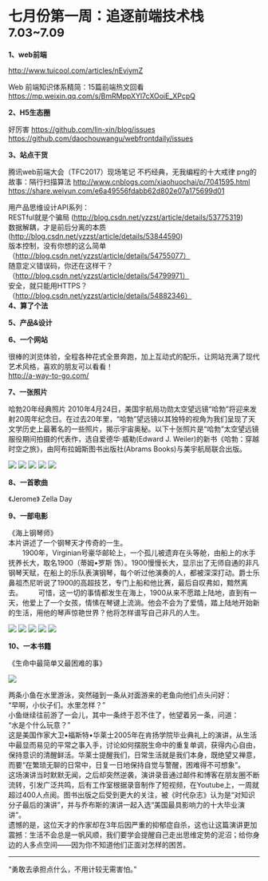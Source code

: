 
# 七月份第一周：追逐前端技术栈 <small>7.03~7.09</small>

__1、web前端__    
    
http://www.tuicool.com/articles/nEviymZ

Web 前端知识体系精简：15篇前端热文回看  
https://mp.weixin.qq.com/s/BmRMppXYl7cXOoiE_XPcpQ  

__2、H5生态圈__      

好厉害
https://github.com/lin-xin/blog/issues
https://github.com/daochouwangu/webfrontdaily/issues

__3、站点干货__    
      
腾讯web前端大会（TFC2017）现场笔记
不朽经典，无我编程的十大戒律
png的故事：隔行扫描算法
http://www.cnblogs.com/xiaohuochai/p/7041595.html
https://share.weiyun.com/e6a49556fdabb62d802e07a175699d01

用产品思维设计API系列：  
RESTful就是个骗局 (http://blog.csdn.net/yzzst/article/details/53775319)  
数据解耦，才是前后分离的本质(http://blog.csdn.net/yzzst/article/details/53844590)  
版本控制，没有你想的这么简单（http://blog.csdn.net/yzzst/article/details/54755077）  
随意定义错误码，你还在这样干？（http://blog.csdn.net/yzzst/article/details/54799971）  
安全，就只能用HTTPS？（http://blog.csdn.net/yzzst/article/details/54882346）       
__4、算了个法__     


__5、产品&设计__        
   

__6、一个网站__

很棒的浏览体验，全程各种花式全景奔跑，加上互动式的配乐，让网站充满了现代艺术风格，喜欢的朋友可以看看！  
http://a-way-to-go.com/

__7、一张照片__   

哈勃20年经典照片 
2010年4月24日，美国宇航局功勋太空望远镜“哈勃”将迎来发射20周年纪念日。在过去20年里，“哈勃”望远镜以其独特的视角为我们呈现了天文学历史上最著名的一些照片，揭示宇宙奥秘。以下十张照片是“哈勃”太空望远镜服役期间拍摄的代表作，选自爱德华·威勒(Edward J. Weiler)的新书《哈勃：穿越时空之旅》，由阿布拉姆斯图书出版社(Abrams Books)与美宇航局联合出版。  

![](https://github.com/bluezhan/weeky/raw/master/docs/img/71-7-1.jpg) 
![](https://github.com/bluezhan/weeky/raw/master/docs/img/71-7-2.jpg) 
![](https://github.com/bluezhan/weeky/raw/master/docs/img/71-7-3.jpg) 
![](https://github.com/bluezhan/weeky/raw/master/docs/img/71-7-4.jpg) 
![](https://github.com/bluezhan/weeky/raw/master/docs/img/71-7-5.jpg) 

__8、一首歌曲__  

《Jerome》 Zella Day

__9、一部电影__   
 
《海上钢琴师》  
    本片讲述了一个钢琴天才传奇的一生。   
　　1900年，Virginian号豪华邮轮上，一个孤儿被遗弃在头等舱，由船上的水手抚养长大，取名1900（蒂姆•罗斯 饰）。1900慢慢长大，显示出了无师自通的非凡钢琴天赋，在船上的乐队表演钢琴，每个听过他演奏的人，都被深深打动。爵士乐鼻祖杰尼听说了1900的高超技艺，专门上船和他比赛，最后自叹弗如，黯然离去。 
　　可惜，这一切的事情都发生在海上，1900从来不愿踏上陆地，直到有一天，他爱上了一个女孩，情愫在琴键上流淌。他会不会为了爱情，踏上陆地开始新的生活，用他的琴声惊艳世界？他将怎样谱写自己非凡的人生。   

![](https://github.com/bluezhan/weeky/raw/master/docs/img/71-2.jpg) 
![](https://github.com/bluezhan/weeky/raw/master/docs/img/71-3.jpg) 
![](https://github.com/bluezhan/weeky/raw/master/docs/img/71-4.jpg) 
![](https://github.com/bluezhan/weeky/raw/master/docs/img/71-5.jpg) 
![](https://github.com/bluezhan/weeky/raw/master/docs/img/71-6.jpg) 


__10、一本书籍__ 

《生命中最简单又最困难的事》  

![](https://github.com/bluezhan/weeky/raw/master/docs/img/71-1.jpg) 

两条小鱼在水里游泳，突然碰到一条从对面游来的老鱼向他们点头问好：  
“早啊，小伙子们。水里怎样？”  
小鱼继续往前游了一会儿，其中一条终于忍不住了，他望着另一条，问道：  
“水是个什么玩意？”  
这是美国作家大卫•福斯特•华莱士2005年在肯扬学院毕业典礼上的演讲，从生活中最显而易见的平常之事入手，讨论如何摆脱生命中的重复单调，获得内心自由，保持意识的清醒鲜活。华莱士提醒我们，日常生活就是我们本身，既绝望又禅意，而要“在繁琐无聊的日常中，日复一日地保持自觉与警醒，困难得不可想象”。  
这场演讲当时默默无闻，之后却突然逆袭，演讲录音通过邮件和博客在朋友圈不断流转，引发广泛共鸣，后有工作室根据录音制作了短视频，在Youtube上，一周就超过400人点阅。图书出版之后受到更大的关注，被《时代杂志》认为是“对知识分子最后的演讲”，并与乔布斯的演讲一起入选“美国最具影响力的十大毕业演讲”。  
遗憾的是，这位天才的作家却在3年后因严重的抑郁症自杀，这也让这篇演讲更加震撼：生活不会总是一帆风顺，我们要学会提醒自己走出思维定势的泥沼；给你身边的人多点空间——因为你不知道他们正面对怎样的困苦。  

-------------------

“勇敢去承担点什么，不用计较无需害怕。”

